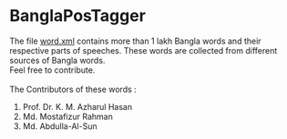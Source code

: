 # BanglaPosTagger

The file [word.xml](https://github.com/sunkuet02/BanglaPosTagger/blob/master/word.xml) contains more than 1 lakh Bangla words and their respective parts of speeches. 
These words are collected from different sources of Bangla words.
<br>
Feel free to contribute. <br>
<br>
The Contributors of these words : <br>
1. Prof. Dr. K. M. Azharul Hasan<br>
2. Md. Mostafizur Rahman<br>
3. Md. Abdulla-Al-Sun<br>
